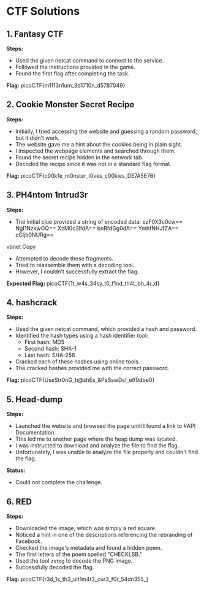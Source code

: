 # CTF Solutions

## 1. Fantasy CTF

**Steps:**
- Used the given netcat command to connect to the service.
- Followed the instructions provided in the game.
- Found the first flag after completing the task.

**Flag:**
picoCTF{m1113n1um_3d1710n_d5787049}



## 2. Cookie Monster Secret Recipe

**Steps:**
- Initially, I tried accessing the website and guessing a random password, but it didn’t work.
- The website gave me a hint about the cookies being in plain sight.
- I inspected the webpage elements and searched through them.
- Found the secret recipe hidden in the network tab.
- Decoded the recipe since it was not in a standard flag format.

**Flag:**
picoCTF{c00k1e_m0nster_l0ves_c00kies_DE7A5E76}



## 3. PH4ntom 1ntrud3r

**Steps:**
- The initial clue provided a string of encoded data:
ezF0X3c0cw== NgI1NzkwOQ== XzM0c3lfdA== bnRfdGg0dA== YmhfNHJfZA== cGljb0NURg==

vbnet
Copy
- Attempted to decode these fragments.
- Tried to reassemble them with a decoding tool.
- However, I couldn't successfully extract the flag.

**Expected Flag:**
picoCTF{1t_w4s_34sy_t0_f1nd_th4t_bh_4r_d}



## 4. hashcrack

**Steps:**
- Used the given netcat command, which provided a hash and password.
- Identified the hash types using a hash identifier tool:
  - First hash: MD5
  - Second hash: SHA-1
  - Last hash: SHA-256
- Cracked each of these hashes using online tools.
- The cracked hashes provided me with the correct password.

**Flag:**
picoCTF{UseStr0nG_h@shEs_&PaSswDs!_eff9dbe0}



## 5. Head-dump

**Steps:**
- Launched the website and browsed the page until I found a link to #API Documentation.
- This led me to another page where the heap dump was located.
- I was instructed to download and analyze the file to find the flag.
- Unfortunately, I was unable to analyze the file properly and couldn't find the flag.

**Status:**
- Could not complete the challenge.



## 6. RED

**Steps:**
- Downloaded the image, which was simply a red square.
- Noticed a hint in one of the descriptions referencing the rebranding of Facebook.
- Checked the image's metadata and found a hidden poem.
- The first letters of the poem spelled "CHECKLSB."
- Used the tool `zsteg` to decode the PNG image.
- Successfully decoded the flag.

**Flag:**
picoCTF{r3d_1s_th3_ult1m4t3_cur3_f0r_54dn355_}
